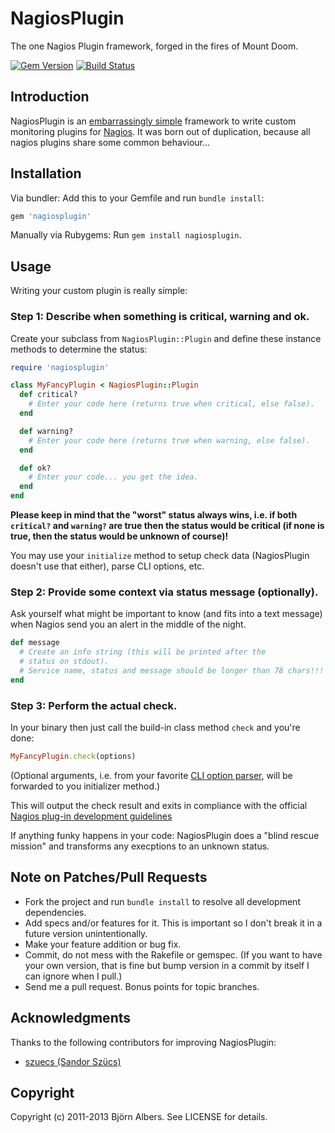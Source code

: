 # NagiosPlugin

The one Nagios Plugin framework, forged in the fires of Mount Doom.

[![Gem Version](https://badge.fury.io/rb/nagiosplugin.svg)](http://badge.fury.io/rb/nagiosplugin)
[![Build Status](https://secure.travis-ci.org/bjoernalbers/nagiosplugin.png)](http://travis-ci.org/bjoernalbers/nagiosplugin)

## Introduction

NagiosPlugin is an
[embarrassingly simple](https://github.com/bjoernalbers/nagiosplugin/blob/master/lib/nagiosplugin/plugin.rb)
framework to write custom monitoring plugins for
[Nagios](http://www.nagios.org/).
It was born out of duplication, because all nagios plugins share some
common behaviour...

## Installation

Via bundler: Add this to your Gemfile and run `bundle install`:

```Ruby
gem 'nagiosplugin'
```

Manually via Rubygems: Run `gem install nagiosplugin`.


## Usage

Writing your custom plugin is really simple:

### Step 1: Describe when something is critical, warning and ok.

Create your subclass from `NagiosPlugin::Plugin` and define these
instance methods to determine the status:

```Ruby
require 'nagiosplugin'

class MyFancyPlugin < NagiosPlugin::Plugin
  def critical?
    # Enter your code here (returns true when critical, else false).
  end

  def warning?
    # Enter your code here (returns true when warning, else false).
  end

  def ok?
    # Enter your code... you get the idea.
  end
end
```

**Please keep in mind that the "worst" status always wins, i.e. if both
`critical?` and `warning?` are true then the status would be critical
(if none is true, then the status would be unknown of course)!**

You may use your `initialize` method to setup check data (NagiosPlugin
doesn't use that either), parse CLI options, etc.

### Step 2: Provide some context via status message (optionally).

Ask yourself what might be important to know (and fits into a text
message) when Nagios send you an alert in the middle of the night.

```Ruby
def message
  # Create an info string (this will be printed after the
  # status on stdout).
  # Service name, status and message should be longer than 78 chars!!!
end
```

### Step 3: Perform the actual check.

In your binary then just call the build-in class method `check` and you're done:

```Ruby
MyFancyPlugin.check(options)
```

(Optional arguments, i.e. from your favorite [CLI option
parser](https://www.ruby-toolbox.com/categories/CLI_Option_Parsers), will be
forwarded to you initializer method.)

This will output the check result and exits in compliance with the
official
[Nagios plug-in development
guidelines](http://nagiosplug.sourceforge.net/developer-guidelines.html)

If anything funky happens in your code: NagiosPlugin does a "blind
rescue mission" and transforms any execptions to an unknown status.


## Note on Patches/Pull Requests

* Fork the project and run `bundle install` to resolve all development
  dependencies.
* Add specs and/or features for it. This is important so I don't break
  it in a future version unintentionally.
* Make your feature addition or bug fix.
* Commit, do not mess with the Rakefile or gemspec.
  (If you want to have your own version, that is fine but bump version
in a commit by itself I can ignore when I pull.)
* Send me a pull request. Bonus points for topic branches.


## Acknowledgments

Thanks to the following contributors for improving NagiosPlugin:

* [szuecs (Sandor Szücs)](https://github.com/szuecs)


## Copyright

Copyright (c) 2011-2013 Björn Albers. See LICENSE for details.
